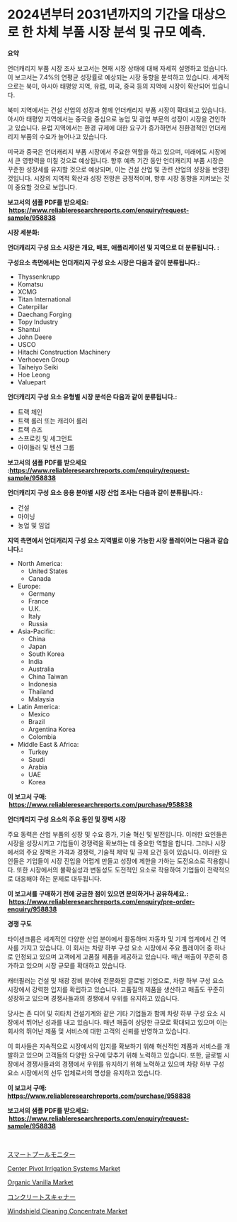 <p><h1>2024년부터 2031년까지의 기간을 대상으로 한 차체 부품 시장 분석 및 규모 예측.</h1></p><p><strong>요약</strong></p>
<p><p>언더캐리지 부품 시장 조사 보고서는 현재 시장 상태에 대해 자세히 설명하고 있습니다. 이 보고서는 7.4%의 연평균 성장률로 예상되는 시장 동향을 분석하고 있습니다. 세계적으로는 북미, 아시아 태평양 지역, 유럽, 미국, 중국 등의 지역에 시장이 확산되어 있습니다.</p><p>북미 지역에서는 건설 산업의 성장과 함께 언더캐리지 부품 시장이 확대되고 있습니다. 아시아 태평양 지역에서는 중국을 중심으로 농업 및 광업 부문의 성장이 시장을 견인하고 있습니다. 유럽 지역에서는 환경 규제에 대한 요구가 증가하면서 친환경적인 언더캐리지 부품의 수요가 늘어나고 있습니다.</p><p>미국과 중국은 언더캐리지 부품 시장에서 주요한 역할을 하고 있으며, 미래에도 시장에서 큰 영향력을 미칠 것으로 예상됩니다. 향후 예측 기간 동안 언더캐리지 부품 시장은 꾸준한 성장세를 유지할 것으로 예상되며, 이는 건설 산업 및 관련 산업의 성장을 반영한 것입니다. 시장의 지역적 확산과 성장 전망은 긍정적이며, 향후 시장 동향을 지켜보는 것이 중요할 것으로 보입니다.</p></p>
<p><strong>보고서의 샘플 PDF를 받으세요: &nbsp;<a href="https://www.reliableresearchreports.com/enquiry/request-sample/958838">https://www.reliableresearchreports.com/enquiry/request-sample/958838</a></strong></p>
<p><strong>시장 세분화:</strong></p>
<p><strong> 언더캐리지 구성 요소 시장은 개요, 배포, 애플리케이션 및 지역으로 더 분류됩니다. :</strong></p>
<p><strong>구성요소 측면에서는 언더캐리지 구성 요소 시장은 다음과 같이 분류됩니다.:</strong></p>
<p><ul><li>Thyssenkrupp</li><li>Komatsu</li><li>XCMG</li><li>Titan International</li><li>Caterpillar</li><li>Daechang Forging</li><li>Topy Industry</li><li>Shantui</li><li>John Deere</li><li>USCO</li><li>Hitachi Construction Machinery</li><li>Verhoeven Group</li><li>Taiheiyo Seiki</li><li>Hoe Leong</li><li>Valuepart</li></ul></p>
<p><strong> 언더캐리지 구성 요소 유형별 시장 분석은 다음과 같이 분류됩니다.:</strong></p>
<p><ul><li>트랙 체인</li><li>트랙 롤러 또는 캐리어 롤러</li><li>트랙 슈즈</li><li>스프로킷 및 세그먼트</li><li>아이들러 및 텐션 그룹</li></ul></p>
<p><strong>보고서의 샘플 PDF를 받으세요 :<a href="https://www.reliableresearchreports.com/enquiry/request-sample/958838">https://www.reliableresearchreports.com/enquiry/request-sample/958838</a></strong></p>
<p><strong> 언더캐리지 구성 요소 응용 분야별 시장 산업 조사는 다음과 같이 분류됩니다.:</strong></p>
<p><ul><li>건설</li><li>마이닝</li><li>농업 및 임업</li></ul></p>
<p><strong>지역 측면에서 언더캐리지 구성 요소 지역별로 이용 가능한 시장 플레이어는 다음과 같습니다.:</strong></p>
<p><ul>
    <li>
        North America:
        <ul>
            <li>United States</li>
            <li>Canada</li>
        </ul>
    </li>
    <li>
        Europe:
        <ul>
            <li>Germany</li>
            <li>France</li>
            <li>U.K.</li>
            <li>Italy</li>
            <li>Russia</li>
        </ul>
    </li>
    <li>
        Asia-Pacific:
        <ul>
            <li>China</li>
            <li>Japan</li>
            <li>South Korea</li>
            <li>India</li>
            <li>Australia</li>
            <li>China Taiwan</li>
            <li>Indonesia</li>
            <li>Thailand</li>
            <li>Malaysia</li>
        </ul>
    </li>
    <li>
        Latin America:
        <ul>
            <li>Mexico</li>
            <li>Brazil</li>
            <li>Argentina Korea</li>
            <li>Colombia</li>
        </ul>
    </li>
    <li>
        Middle East & Africa:
        <ul>
            <li>Turkey</li>
            <li>Saudi</li>
            <li>Arabia</li>
            <li>UAE</li>
            <li>Korea</li>
        </ul>
    </li>
    </ul></p>
<p><strong>이 보고서 구매: &nbsp;<a href="https://www.reliableresearchreports.com/purchase/958838">https://www.reliableresearchreports.com/purchase/958838</a></strong></p>
<p><strong>언더캐리지 구성 요소의 주요 동인 및 장벽 시장</strong></p>
<p><p>주요 동력은 산업 부품의 성장 및 수요 증가, 기술 혁신 및 발전입니다. 이러한 요인들은 시장을 성장시키고 기업들이 경쟁력을 확보하는 데 중요한 역할을 합니다. 그러나 시장에서의 주요 장벽은 가격과 경쟁력, 기술적 제약 및 규제 요건 등이 있습니다. 이러한 요인들은 기업들이 시장 진입을 어렵게 만들고 성장에 제한을 가하는 도전요소로 작용합니다. 또한 시장에서의 불확실성과 변동성도 도전적인 요소로 작용하여 기업들이 전략적으로 대응해야 하는 문제로 대두됩니다.</p></p>
<p><strong>이 보고서를 구매하기 전에 궁금한 점이 있으면 문의하거나 공유하세요.: &nbsp;<a href="https://www.reliableresearchreports.com/enquiry/pre-order-enquiry/958838">https://www.reliableresearchreports.com/enquiry/pre-order-enquiry/958838</a></strong></p>
<p><strong>경쟁 구도</strong></p>
<p><p>타이센크룹은 세계적인 다양한 산업 분야에서 활동하며 자동차 및 기계 업계에서 긴 역사를 가지고 있습니다. 이 회사는 차량 하부 구성 요소 시장에서 주요 플레이어 중 하나로 인정되고 있으며 고객에게 고품질 제품을 제공하고 있습니다. 매년 매출이 꾸준히 증가하고 있으며 시장 규모를 확대하고 있습니다.</p><p>캐터필러는 건설 및 채광 장비 분야에 전문화된 글로벌 기업으로, 차량 하부 구성 요소 시장에서 강력한 입지를 확립하고 있습니다. 고품질의 제품을 생산하고 매출도 꾸준히 성장하고 있으며 경쟁사들과의 경쟁에서 우위를 유지하고 있습니다.</p><p>당사는 존 디어 및 히타치 건설기계와 같은 기타 기업들과 함께 차량 하부 구성 요소 시장에서 뛰어난 성과를 내고 있습니다. 매년 매출이 상당한 규모로 확대되고 있으며 이는 회사의 뛰어난 제품 및 서비스에 대한 고객의 신뢰를 반영하고 있습니다.</p><p>이 회사들은 지속적으로 시장에서의 입지를 확보하기 위해 혁신적인 제품과 서비스를 개발하고 있으며 고객들의 다양한 요구에 맞추기 위해 노력하고 있습니다. 또한, 글로벌 시장에서 경쟁사들과의 경쟁에서 우위를 유지하기 위해 노력하고 있으며 차량 하부 구성 요소 시장에서의 선두 업체로서의 명성을 유지하고 있습니다.</p></p>
<p><strong>이 보고서 구매: &nbsp; <a href="https://www.reliableresearchreports.com/purchase/958838">https://www.reliableresearchreports.com/purchase/958838</a></strong></p>
<p><strong>보고서의 샘플 PDF를 받으세요: &nbsp;<a href="https://www.reliableresearchreports.com/enquiry/request-sample/958838">https://www.reliableresearchreports.com/enquiry/request-sample/958838</a></strong><strong></strong></p>
<p>&nbsp;</p>
<p><p><a href="https://github.com/EthanMorar2011/Market-Research-Report-List-1/blob/main/32801967504.md">スマートプールモニター</a></p><p><a href="https://issuu.com/reportprime-2/docs/center-pivot-irrigation-systems-market-size-2030.p">Center Pivot Irrigation Systems Market</a></p><p><a href="https://issuu.com/reportprime-2/docs/organic-vanilla-market-size-2030.pptx">Organic Vanilla Market</a></p><p><a href="https://github.com/dzy793153605/Market-Research-Report-List-1/blob/main/94517197503.md">コンクリートスキャナー</a></p><p><a href="https://github.com/marloy8/Market-Research-Report-List-3/blob/main/windshield-cleaning-concentrate-market.md">Windshield Cleaning Concentrate Market</a></p></p>